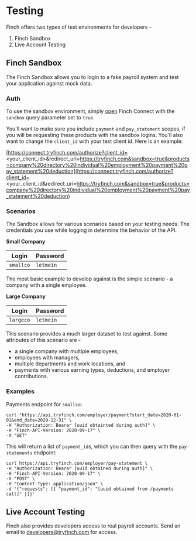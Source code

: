 # Testing

Finch offers two types of test environments for developers -

1. Finch Sandbox
2. Live Account Testing

## Finch Sandbox

The Finch Sandbox allows you to login to a fake payroll system and test your application against mock data.

### Auth

To use the sandbox environment, simply [open](https://developer.tryfinch.com/docs/reference/docs/%20Finch%20API/4%20-%20Authorization.md#redirect-to-connect) Finch Connect with the `sandbox` query parameter set to `true`.

You'll want to make sure you include `payment` and `pay_statement` scopes, if you will be requesting these products with the sandbox logins. You'll also want to change the `client_id` with your test client id. Here is an example:

[https://connect.tryfinch.com/authorize?client_id=<your_client_id>&redirect_uri=https://tryfinch.com&sandbox=true&products=company%20directory%20individual%20employment%20payment%20pay_statement%20deduction](https://connect.tryfinch.com/authorize?client_id=<your_client_id&redirect_uri=https://tryfinch.com&sandbox=true&products=company%20directory%20individual%20employment%20payment%20pay_statement%20deduction)

### Scenarios

The Sandbox allows for various scenarios based on your testing needs. The credentials you use while logging in determine the behavior of the API.

**Small Company**

Login             | Password
---------------------|-------------
 `smallco`           | `letmein` 

The most basic example to develop against is the simple scenario - a company with a single employee.

**Large Company**

Login              | Password
----------------------|-------------
 `largeco`            | `letmein` 

This scenario provides a much larger dataset to test against. Some attributes of this scenario are -
* a single company with multiple employees,
* employees with managers,
* multiple departments and work locations, and
* payments with various earning types, deductions, and employer contributions.

### Examples

Payments  endpoint for `smallco`:

```
curl "https://api.tryfinch.com/employer/payment?start_date=2020-01-01&end_date=2020-12-31" \
-H "Authorization: Bearer [uuid obtainted during auth]" \
-H "Finch-API-Version: 2020-09-17" \
-X "GET"
```
This will return a list of `payment_id`s, which you can then query with the `pay-statements` endpoint:

```
curl https://api.tryfinch.com/employer/pay-statement \
-H "Authorization: Bearer [uuid obtained during auth]" \
-H "Finch-API-Version: 2020-09-17" \
-X "POST" \
-H "Content-Type: application/json" \
-d '{"requests": [{ "payment_id": "[uuid obtained from /payments call]" }]}'
```

## Live Account Testing

Finch also provides developers access to real payroll accounts. Send an email to [developers@tryfinch.com](mailto:developers@tryfinch.com) for access.



